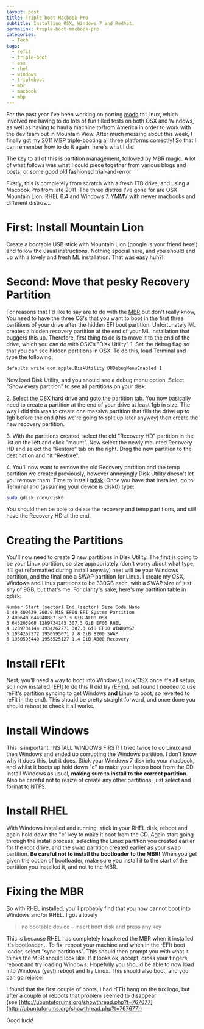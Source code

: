 ```yaml
---
layout: post
title: Triple-boot Macbook Pro
subtitle: Installing OSX, Windows 7 and Redhat.
permalink: triple-boot-macbook-pro
categories:
  - Tech
tags:
  - refit
  - triple-boot
  - osx
  - rhel
  - windows
  - tripleboot
  - mbr
  - macbook
  - mbp
---
```


For the past year I've been working on porting [modo](http://www.luxology.com/modo/ "modo") to Linux, which involved me having to do lots of fun filled tests on both OSX and Windows, as well as having to haul a machine to/from America in order to work with the dev team out in Mountain View. After much messing about this week, I finally got my 2011 MBP triple-booting all three platforms correctly! So that I can remember how to do it again, here's what I did

The key to all of this is partition management, followed by MBR magic. A lot of what follows was what I could piece together from various blogs and posts, or some good old fashioned trial-and-error

Firstly, this is completely from scratch with a fresh 1TB drive, and using a Macbook Pro from late 2011. The three distros I've gone for are OSX Mountain Lion, RHEL 6.4 and Windows 7. YMMV with newer macbooks and different distros...<a id="more"></a><a id="more-160"></a>

# First: Install Mountain Lion

Create a bootable USB stick with Mountain Lion (google is your friend here!) and follow the usual instructions. Nothing special here, and you should end up with a lovely and fresh ML installation. That was easy huh?!

# Second: Move that pesky Recovery Partition

For reasons that I'd like to say are to do with the [MBR](http://en.wikipedia.org/wiki/Master_boot_record) but don't really know, You need to have the three OS's that you want to boot in the first three partitions of your drive after the hidden EFI boot partition. Unfortunately ML creates a hidden recovery partition at the end of your ML installation that buggers this up. Therefore, first thing to do is to move it to the end of the drive, which you can do with OSX's "Disk Utility"
1\. Set the debug flag so that you can see hidden partitions in OSX. To do this, load Terminal and type the following:

```bash
defaults write com.apple.DiskUtility DUDebugMenuEnabled 1
```

Now load Disk Utility, and you should see a debug menu option. Select "Show every partition" to see all partitions on your disk.

2\. Select the OSX hard drive and goto the partition tab. You now basically need to create a partition at the end of your drive at least 1gb in size. The way I did this was to create one massive partition that fills the drive up to 1gb before the end (this we're going to split up later anyway) then create the new recovery partition.

3\. With the partitions created, select the old "Recovery HD" partition in the list on the left and click "mount". Now select the newly mounted Recovery HD and select the "Restore" tab on the right. Drag the new partition to the destination and hit "Restore".

4\. You'll now want to remove the old Recovery partition and the temp partition we created previously, however annoyingly Disk Utility doesn't let you remove them. Time to install [gdisk](http://www.rodsbooks.com/gdisk/)! Once you have that installed, go to Terminal and (assuming your device is disk0) type:

```bash
sudo gdisk /dev/disk0
```

You should then be able to delete the recovery and temp partitions, and still have the Recovery HD at the end.

# Creating the Partitions

You'll now need to create **3** new partitions in Disk Utility. The first is going to be your Linux partition, so size appropriately (don't worry about what type, it'll get reformatted during install anyway) next will be your Windows partition, and the final one a SWAP partition for Linux. I create my OSX, Windows and Linux partitions to be 330GB each, with a SWAP size of just shy of 9GB, but that's me. For clarity's sake, here's my partition table in gdisk:

```
Number Start (sector) End (sector) Size Code Name
1 40 409639 200.0 MiB EF00 EFI System Partition
2 409640 644940887 307.3 GiB AF00 OSX
3 645203968 1289734143 307.3 GiB EF00 RHEL
4 1289734144 1934262271 307.3 GiB EF00 WINDOWS7
5 1934262272 1950595071 7.8 GiB 8200 SWAP
6 1950595440 1953525127 1.4 GiB AB00 Recovery
```

# Install rEFIt

Next, you'll need a way to boot into Windows/Linux/OSX once it's all setup, so I now installed [rEFIt](http://refit.sourceforge.net/) to do this (I did try [rEFInd](http://www.rodsbooks.com/refind/), but found I needed to use reFit's partition syncing to get Windows **and** Linux to boot, so reverted to reFit in the end). This should be pretty straight forward, and once done you should reboot to check it all works.

# Install Windows

This is important. INSTALL WINDOWS FIRST! I tried twice to do Linux and then Windows and ended up corrupting the Windows partition. I don't know why it does this, but it does. Stick your Windows 7 disk into your macbook, and whilst it boots up hold down "c" to make your laptop boot from the CD. Install Windows as usual, **making sure to install to the correct partition**. Also be careful not to resize of create any other partitions, just select and format to NTFS.

# Install RHEL

With Windows installed and running, stick in your RHEL disk, reboot and again hold down the "c" key to make it boot from the CD. Again start going through the install process, selecting the Linux partition you created earlier for the root drive, and the swap partition created earlier as your swap partition. **Be careful not to install the bootloader to the MBR!** When you get given the option of bootloader, make sure you install it to the start of the partition you installed it, and not to the MBR.

# Fixing the MBR

So with RHEL installed, you'll probably find that you now cannot boot into Windows and/or RHEL. I got a lovely

> no bootable device – insert boot disk and press any key

This is because RHEL has completely knackered the MBR when it installed it's bootloader... To fix, reboot your machine and when in the rEFIt boot loader, select "sync partitions". This should then prompt you with what it thinks the MBR should look like. If it looks ok, accept, cross your fingers, reboot and try loading Windows. Hopefully you should be able to now load into Windows (yey!) reboot and try Linux. This should also boot, and you can go rejoice!

I found that the first couple of boots, I had rEFIt hang on the tux logo, but after a couple of reboots that problem seemed to disappear (see [http://ubuntuforums.org/showthread.php?t=767677](http://ubuntuforums.org/showthread.php?t=767677))

Good luck!
